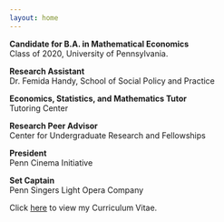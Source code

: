 ```yaml
---
layout: home
---
```


**Candidate for B.A. in Mathematical Economics**\
Class of 2020, University of Pennsylvania.

**Research Assistant**\
Dr. Femida Handy, School of Social Policy and Practice

**Economics, Statistics, and Mathematics Tutor**\
Tutoring Center

**Research Peer Advisor**\
Center for Undergraduate Research and Fellowships

**President**\
Penn Cinema Initiative

**Set Captain**\
Penn Singers Light Opera Company

<!-- **Research Interests** -->

<!-- In July of 2020, Omkar will be a Research Professional at the [Becker Friedman Institute for Economics](https://bfi.uchicago.edu) at the [University of Chicago](https://www.uchicago.edu). -->


<!-- Omkar aspires to advance methodological scholarship in causal inference and apply cutting-edge techniques in machine learning and data science to the social sciences, particularly education. -->

Click <a class="page-link" href="/assets/KattaOmkar_CV.pdf">here</a> to view my Curriculum Vitae.
